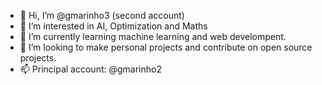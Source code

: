 - 👋 Hi, I’m @gmarinho3 (second account)
- 👀 I’m interested in AI, Optimization and Maths
- 🌱 I’m currently learning machine learning and web develompent.
- 💞️ I’m looking to make personal projects and contribute on open source projects.
- 📫 Principal account: @gmarinho2


<!---
gmarinho3/gmarinho3 is a ✨ special ✨ repository because its `README.md` (this file) appears on your GitHub profile.
You can click the Preview link to take a look at your changes.
--->
